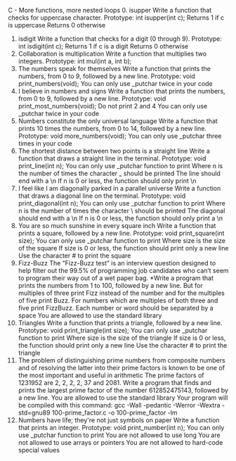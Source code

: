 C - More functions, more nested loops
0. isupper
Write a function that checks for uppercase character.
Prototype: int isupper(int c);
Returns 1 if c is uppercase
Returns 0 otherwise
1. isdigit
Write a function that checks for a digit (0 through 9).
Prototype: int isdigit(int c);
Returns 1 if c is a digit
Returns 0 otherwise
2. Collaboration is multiplication
Write a function that multiplies two integers.
Prototype: int mul(int a, int b);
3. The numbers speak for themselves
Write a function that prints the numbers, from 0 to 9, followed by a new line.
Prototype: void print_numbers(void);
You can only use _putchar twice in your code
4. I believe in numbers and signs
Write a function that prints the numbers, from 0 to 9, followed by a new line.
Prototype: void print_most_numbers(void);
Do not print 2 and 4
You can only use _putchar twice in your code
5. Numbers constitute the only universal language
Write a function that prints 10 times the numbers, from 0 to 14, followed by a new line.
Prototype: void more_numbers(void);
You can only use _putchar three times in your code
6. The shortest distance between two points is a straight line
Write a function that draws a straight line in the terminal.
Prototype: void print_line(int n);
You can only use _putchar function to print
Where n is the number of times the character _ should be printed
The line should end with a \n
If n is 0 or less, the function should only print \n
7. I feel like I am diagonally parked in a parallel universe
Write a function that draws a diagonal line on the terminal.
Prototype: void print_diagonal(int n);
You can only use _putchar function to print
Where n is the number of times the character \ should be printed
The diagonal should end with a \n
If n is 0 or less, the function should only print a \n
8. You are so much sunshine in every square inch
Write a function that prints a square, followed by a new line.
Prototype: void print_square(int size);
You can only use _putchar function to print
Where size is the size of the square
If size is 0 or less, the function should print only a new line
Use the character # to print the square
9. Fizz-Buzz
The “Fizz-Buzz test” is an interview question designed to help filter out the 99.5% of programming job candidates who can’t seem to program their way out of a wet paper bag.
*Write a program that prints the numbers from 1 to 100, followed by a new line. But for multiples of three print Fizz instead of the number and for the multiples of five print Buzz. For numbers which are multiples of both three and five print FizzBuzz.
Each number or word should be separated by a space
You are allowed to use the standard library
10. Triangles
Write a function that prints a triangle, followed by a new line.
Prototype: void print_triangle(int size);
You can only use _putchar function to print
Where size is the size of the triangle
If size is 0 or less, the function should print only a new line
Use the character # to print the triangle
11. The problem of distinguishing prime numbers from composite numbers and of resolving the latter into their prime factors is known to be one of the most important and useful in arithmetic
The prime factors of 1231952 are 2, 2, 2, 2, 37 and 2081.
Write a program that finds and prints the largest prime factor of the number 612852475143, followed by a new line.
You are allowed to use the standard library
Your program will be compiled with this command: gcc -Wall -pedantic -Werror -Wextra -std=gnu89 100-prime_factor.c -o 100-prime_factor -lm
12. Numbers have life; they're not just symbols on paper
Write a function that prints an integer.
Prototype: void print_number(int n);
You can only use _putchar function to print
You are not allowed to use long
You are not allowed to use arrays or pointers
You are not allowed to hard-code special values

